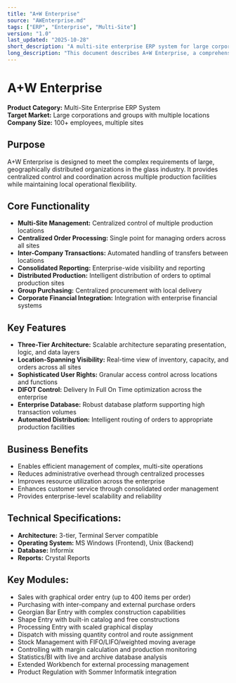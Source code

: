 ```yaml
---
title: "A+W Enterprise"
source: "AWEnterprise.md"
tags: ["ERP", "Enterprise", "Multi-Site"]
version: "1.0"
last_updated: "2025-10-28"
short_description: "A multi-site enterprise ERP system for large corporations."
long_description: "This document describes A+W Enterprise, a comprehensive ERP solution designed for large, geographically distributed organizations in the glass industry. It provides centralized control and coordination across multiple production facilities while maintaining local operational flexibility, with features like multi-site management, centralized order processing, and inter-company transactions."
---
```


# A+W Enterprise

**Product Category:** Multi-Site Enterprise ERP System  
**Target Market:** Large corporations and groups with multiple locations  
**Company Size:** 100+ employees, multiple sites

## Purpose

A+W Enterprise is designed to meet the complex requirements of large, geographically distributed organizations in the glass industry. It provides centralized control and coordination across multiple production facilities while maintaining local operational flexibility.

## Core Functionality

- **Multi-Site Management:** Centralized control of multiple production locations
- **Centralized Order Processing:** Single point for managing orders across all sites
- **Inter-Company Transactions:** Automated handling of transfers between locations
- **Consolidated Reporting:** Enterprise-wide visibility and reporting
- **Distributed Production:** Intelligent distribution of orders to optimal production sites
- **Group Purchasing:** Centralized procurement with local delivery
- **Corporate Financial Integration:** Integration with enterprise financial systems

## Key Features

- **Three-Tier Architecture:** Scalable architecture separating presentation, logic, and data layers
- **Location-Spanning Visibility:** Real-time view of inventory, capacity, and orders across all sites
- **Sophisticated User Rights:** Granular access control across locations and functions
- **DIFOT Control:** Delivery In Full On Time optimization across the enterprise
- **Enterprise Database:** Robust database platform supporting high transaction volumes
- **Automated Distribution:** Intelligent routing of orders to appropriate production facilities

## Business Benefits

- Enables efficient management of complex, multi-site operations
- Reduces administrative overhead through centralized processes
- Improves resource utilization across the enterprise
- Enhances customer service through consolidated order management
- Provides enterprise-level scalability and reliability

## Technical Specifications:
- **Architecture:** 3-tier, Terminal Server compatible
- **Operating System:** MS Windows (Frontend), Unix (Backend)
- **Database:** Informix
- **Reports:** Crystal Reports

## Key Modules:
- Sales with graphical order entry (up to 400 items per order)
- Purchasing with inter-company and external purchase orders
- Georgian Bar Entry with complex construction capabilities
- Shape Entry with built-in catalog and free constructions
- Processing Entry with scaled graphical display
- Dispatch with missing quantity control and route assignment
- Stock Management with FIFO/LIFO/weighted moving average
- Controlling with margin calculation and production monitoring
- Statistics/BI with live and archive database analysis
- Extended Workbench for external processing management
- Product Regulation with Sommer Informatik integration
